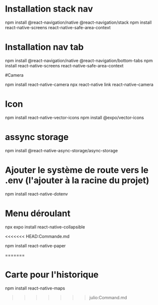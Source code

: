 # Installation stack nav

npm install @react-navigation/native @react-navigation/stack
npm install react-native-screens react-native-safe-area-context



# Installation nav tab

npm install @react-navigation/native @react-navigation/bottom-tabs
npm install react-native-screens react-native-safe-area-context


#Camera

npm install react-native-camera
npx react-native link react-native-camera


# Icon

npm install react-native-vector-icons
npm install @expo/vector-icons

# assync storage
npm install @react-native-async-storage/async-storage

# Ajouter le système de route vers le .env (l'ajouter à la racine du projet)
npm install react-native-dotenv

# Menu déroulant
npx expo install react-native-collapsible

<<<<<<< HEAD:Commande.md

npm install react-native-paper

=======
# Carte pour l'historique
npm install react-native-maps
>>>>>>> julio:Command.md
